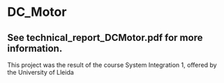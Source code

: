 # DC_Motor

## See technical_report_DCMotor.pdf for more information.

This project was the result of the course System Integration 1, offered by the University of Lleida
